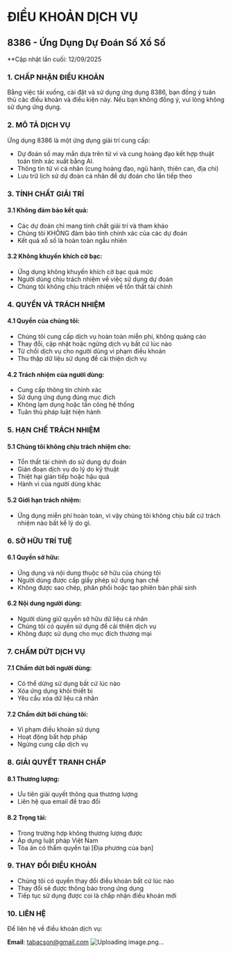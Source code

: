 # ĐIỀU KHOẢN DỊCH VỤ
## 8386 - Ứng Dụng Dự Đoán Số Xổ Số

**Cập nhật lần cuối: 12/09/2025

### 1. CHẤP NHẬN ĐIỀU KHOẢN

Bằng việc tải xuống, cài đặt và sử dụng ứng dụng 8386, bạn đồng ý tuân thủ các điều khoản và điều kiện này. Nếu bạn không đồng ý, vui lòng không sử dụng ứng dụng.

### 2. MÔ TẢ DỊCH VỤ

Ứng dụng 8386 là một ứng dụng giải trí cung cấp:
- Dự đoán số may mắn dựa trên tử vi và cung hoàng đạo kết hợp thuật toán tính xác xuất bằng AI.
- Thông tin tử vi cá nhân (cung hoàng đạo, ngũ hành, thiên can, địa chi)
- Lưu trữ lịch sử dự đoán cá nhân để dự đoán cho lần tiếp theo

### 3. TÍNH CHẤT GIẢI TRÍ

#### 3.1 Không đảm bảo kết quả:
- Các dự đoán chỉ mang tính chất giải trí và tham khảo
- Chúng tôi KHÔNG đảm bảo tính chính xác của các dự đoán
- Kết quả xổ số là hoàn toàn ngẫu nhiên

#### 3.2 Không khuyến khích cờ bạc:
- Ứng dụng không khuyến khích cờ bạc quá mức
- Người dùng chịu trách nhiệm về việc sử dụng dự đoán
- Chúng tôi không chịu trách nhiệm về tổn thất tài chính

### 4. QUYỀN VÀ TRÁCH NHIỆM

#### 4.1 Quyền của chúng tôi:
- Chúng tôi cung cấp dịch vụ hoàn toàn miễn phí, không quảng cáo
- Thay đổi, cập nhật hoặc ngừng dịch vụ bất cứ lúc nào
- Từ chối dịch vụ cho người dùng vi phạm điều khoản
- Thu thập dữ liệu sử dụng để cải thiện dịch vụ

#### 4.2 Trách nhiệm của người dùng:
- Cung cấp thông tin chính xác
- Sử dụng ứng dụng đúng mục đích
- Không lạm dụng hoặc tấn công hệ thống
- Tuân thủ pháp luật hiện hành

### 5. HẠN CHẾ TRÁCH NHIỆM

#### 5.1 Chúng tôi không chịu trách nhiệm cho:
- Tổn thất tài chính do sử dụng dự đoán
- Gián đoạn dịch vụ do lý do kỹ thuật
- Thiệt hại gián tiếp hoặc hậu quả
- Hành vi của người dùng khác

#### 5.2 Giới hạn trách nhiệm:

- Ứng dụng miễn phí hoàn toàn, vì vậy chúng tôi không chịu bất cứ trách nhiệm nào bất kể lý do gì.

### 6. SỞ HỮU TRÍ TUỆ

#### 6.1 Quyền sở hữu:
- Ứng dụng và nội dung thuộc sở hữu của chúng tôi
- Người dùng được cấp giấy phép sử dụng hạn chế
- Không được sao chép, phân phối hoặc tạo phiên bản phái sinh

#### 6.2 Nội dung người dùng:
- Người dùng giữ quyền sở hữu dữ liệu cá nhân
- Chúng tôi có quyền sử dụng để cải thiện dịch vụ
- Không được sử dụng cho mục đích thương mại

### 7. CHẤM DỨT DỊCH VỤ

#### 7.1 Chấm dứt bởi người dùng:
- Có thể dừng sử dụng bất cứ lúc nào
- Xóa ứng dụng khỏi thiết bị
- Yêu cầu xóa dữ liệu cá nhân

#### 7.2 Chấm dứt bởi chúng tôi:
- Vi phạm điều khoản sử dụng
- Hoạt động bất hợp pháp
- Ngừng cung cấp dịch vụ

### 8. GIẢI QUYẾT TRANH CHẤP

#### 8.1 Thương lượng:
- Ưu tiên giải quyết thông qua thương lượng
- Liên hệ qua email để trao đổi

#### 8.2 Trọng tài:
- Trong trường hợp không thương lượng được
- Áp dụng luật pháp Việt Nam
- Tòa án có thẩm quyền tại [Địa phương của bạn]

### 9. THAY ĐỔI ĐIỀU KHOẢN

- Chúng tôi có quyền thay đổi điều khoản bất cứ lúc nào
- Thay đổi sẽ được thông báo trong ứng dụng
- Tiếp tục sử dụng được coi là chấp nhận điều khoản mới

### 10. LIÊN HỆ

Để liên hệ về điều khoản dịch vụ:

**Email**: tabacson@gmail.com
![Uploading image.png…]()

